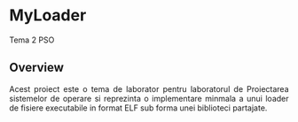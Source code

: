 # MyLoader
Tema 2 PSO

## Overview
<p align="justify">
Acest proiect este o tema de laborator pentru laboratorul de Proiectarea sistemelor de operare si reprezinta o implementare minmala a unui loader de fisiere executabile in format ELF sub forma unei biblioteci partajate.
</p>
